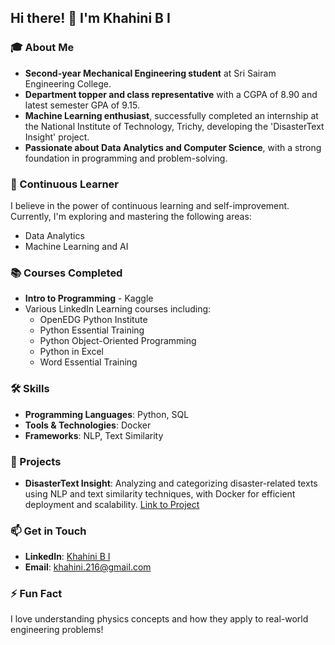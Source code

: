 ## Hi there! 👋 I'm Khahini B I

### 🎓 About Me
- **Second-year Mechanical Engineering student** at Sri Sairam Engineering College.
- **Department topper and class representative** with a CGPA of 8.90 and latest semester GPA of 9.15.
- **Machine Learning enthusiast**, successfully completed an internship at the National Institute of Technology, Trichy, developing the 'DisasterText Insight' project.
- **Passionate about Data Analytics and Computer Science**, with a strong foundation in programming and problem-solving.

### 🌱 Continuous Learner
I believe in the power of continuous learning and self-improvement. Currently, I'm exploring and mastering the following areas:
- Data Analytics
- Machine Learning and AI

### 📚 Courses Completed
- **Intro to Programming** - Kaggle
- Various LinkedIn Learning courses including:
  - OpenEDG Python Institute
  - Python Essential Training
  - Python Object-Oriented Programming
  - Python in Excel
  - Word Essential Training 

### 🛠️ Skills
- **Programming Languages**: Python, SQL
- **Tools & Technologies**: Docker
- **Frameworks**: NLP, Text Similarity

### 🚀 Projects
- **DisasterText Insight**: Analyzing and categorizing disaster-related texts using NLP and text similarity techniques, with Docker for efficient deployment and scalability. [Link to Project](#)
 

### 📫 Get in Touch
- **LinkedIn**: [Khahini B I](https://www.linkedin.com/in/khahinibi06)
- **Email**: [khahini.216@gmail.com](mailto:khahini.216@gmail.com)

### ⚡ Fun Fact
I love understanding physics concepts and how they apply to real-world engineering problems!
